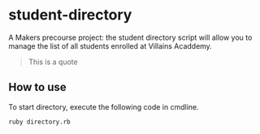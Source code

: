 # student-directory

A Makers precourse project: the student directory script will allow you to manage the list of all students enrolled at Villains Acaddemy.

>This is a quote

## How to use ##

To start directory, execute the following code in cmdline.

```shell
ruby directory.rb
```
